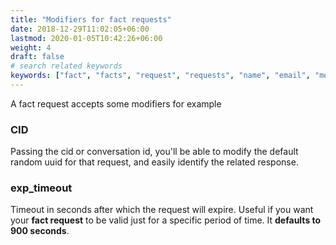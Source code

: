 ```yaml
---
title: "Modifiers for fact requests"
date: 2018-12-29T11:02:05+06:00
lastmod: 2020-01-05T10:42:26+06:00
weight: 4
draft: false
# search related keywords
keywords: ["fact", "facts", "request", "requests", "name", "email", "modifiers", "options"]
---
```


A fact request accepts some modifiers for example

### CID

Passing the cid or conversation id, you'll be able to modify the default random uuid for that request, and easily identify the related response.


### exp_timeout

Timeout in seconds after which the request will expire. Useful if you want your **fact request** to be valid just for a specific period of time. It **defaults to 900 seconds**.
